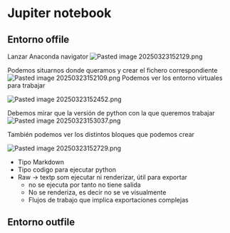 # Jupiter notebook




## Entorno offile


Lanzar Anaconda navigator
![Pasted image 20250323152129.png](Pasted_image_20250323152129.png)

Podemos situarnos donde queramos y crear el fichero correspondiente
![Pasted image 20250323152109.png](Pasted_image_20250323152109.png)
Podemos ver los entorno virtuales para trabajar

![Pasted image 20250323152452.png](Pasted_image_20250323152452.png)

Debemos mirar que la versión de python con la que queremos trabajar
![Pasted image 20250323153037.png](Pasted_image_20250323153037.png)

También podemos ver los distintos bloques que podemos crear

![Pasted image 20250323152729.png](Pasted_image_20250323152729.png)
* Tipo Markdown
* Tipo codigo para ejecutar python
* Raw -> textp som ejecutar ni renderizar, útil para exportar
	* no se ejecuta por tanto no tiene salida
	* No se renderiza, es decir no se ve visualmente
	* Flujos de trabajo que implica exportaciones complejas



## Entorno outfile